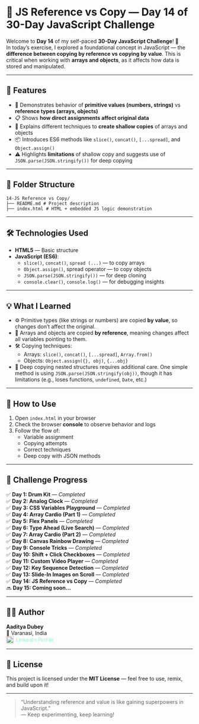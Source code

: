 # 🧠 JS Reference vs Copy — Day 14 of 30-Day JavaScript Challenge

Welcome to **Day 14** of my self-paced **30-Day JavaScript Challenge**! 🚀  
In today’s exercise, I explored a foundational concept in JavaScript — the **difference between copying by reference vs copying by value**. This is critical when working with **arrays and objects**, as it affects how data is stored and manipulated.

---

## 🌟 Features

- 🧪 Demonstrates behavior of **primitive values (numbers, strings)** vs **reference types (arrays, objects)**
- 📋 Shows **how direct assignments affect original data**
- 🔄 Explains different techniques to **create shallow copies** of arrays and objects
- 📦 Introduces ES6 methods like `slice()`, `concat()`, `[...spread]`, and `Object.assign()`
- ⚠️ Highlights **limitations** of shallow copy and suggests use of `JSON.parse(JSON.stringify())` for deep copying

---

## 📂 Folder Structure
```
14-JS Reference vs Copy/
├── README.md # Project description
├── index.html # HTML + embedded JS logic demonstration
```

---

## 🛠️ Technologies Used

- **HTML5** — Basic structure
- **JavaScript (ES6)**:
  - `slice()`, `concat()`, `spread (...)` — to copy arrays
  - `Object.assign()`, spread operator — to copy objects
  - `JSON.parse(JSON.stringify())` — for deep cloning
  - `console.clear()`, `console.log()` — for debugging insights

---

## 💡 What I Learned

- ⚙️ Primitive types (like strings or numbers) are copied **by value**, so changes don’t affect the original.
- 🧩 Arrays and objects are copied **by reference**, meaning changes affect all variables pointing to them.
- 🛠️ Copying techniques:
  - Arrays: `slice()`, `concat()`, `[...spread]`, `Array.from()`
  - Objects: `Object.assign({}, obj)`, `{...obj}`
- 🧬 Deep copying nested structures requires additional care. One simple method is using `JSON.parse(JSON.stringify(obj))`, though it has limitations (e.g., loses functions, `undefined`, `Date`, etc.)

---

## 🎯 How to Use

1. Open `index.html` in your browser
2. Check the browser **console** to observe behavior and logs
3. Follow the flow of:
   - Variable assignment
   - Copying attempts
   - Correct techniques
   - Deep copy with JSON methods

---

## 📅 Challenge Progress

✅ **Day 1: Drum Kit** — _Completed_  
✅ **Day 2: Analog Clock** — _Completed_  
✅ **Day 3: CSS Variables Playground** — _Completed_  
✅ **Day 4: Array Cardio (Part 1)** — _Completed_  
✅ **Day 5: Flex Panels** — _Completed_  
✅ **Day 6: Type Ahead (Live Search)** — _Completed_  
✅ **Day 7: Array Cardio (Part 2)** — _Completed_  
✅ **Day 8: Canvas Rainbow Drawing** — _Completed_  
✅ **Day 9: Console Tricks** — _Completed_  
✅ **Day 10: Shift + Click Checkboxes** — _Completed_  
✅ **Day 11: Custom Video Player** — _Completed_  
✅ **Day 12: Key Sequence Detection** — _Completed_  
✅ **Day 13: Slide-In Images on Scroll** — _Completed_  
✅ **Day 14: JS Reference vs Copy** — _Completed_  
🔜 **Day 15: Coming soon…**

---

## 🧑‍💻 Author

**Aaditya Dubey**  
📍 Varanasi, India  
<a href="https://linkedin.com/in/aadityadubey" target="_blank" style="display: inline-flex; align-items: center; gap: 6px; text-decoration: none; color: inherit; color: aquamarine;">
  <img src="https://img.icons8.com/?size=100&id=13930&format=png&color=000000" alt="LinkedIn Icon" style="width: 20px; height: 20px;" />
  LinkedIn Profile
</a>

---

## 📜 License

This project is licensed under the **MIT License** — feel free to use, remix, and build upon it!

---

> “Understanding reference and value is like gaining superpowers in JavaScript.”  
> — Keep experimenting, keep learning!
